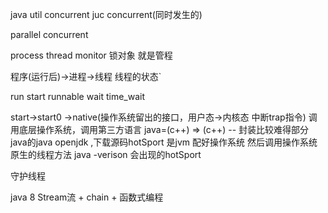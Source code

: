 



java util concurrent    juc  concurrent(同时发生的)

parallel
concurrent

process
thread
monitor 锁对象 就是管程


程序(运行后)->进程->线程
线程的状态`

run
start
runnable
wait
time_wait


start->start0 ->native(操作系统留出的接口，用户态->内核态 中断trap指令)
调用底层操作系统，调用第三方语言
java=(c++) =>  (c++) -- 封装比较难得部分
java的java openjdk ,下载源码hotSport  是jvm 配好操作系统 然后调用操作系统原生的线程方法
java -verison 会出现的hotSport 


守护线程

java 8 Stream流 + chain + 函数式编程
